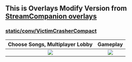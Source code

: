 ## This is Overlays Modify Version from [StreamCompanion overlays](https://github.com/Piotrekol/StreamCompanion-overlays)


### [static/conv/VictimCrasherCompact](./static/conv/VictimCrasherCompact/)

| Choose Songs, Multiplayer Lobby | Gameplay |
| :---: | :---: |
| ![](https://github.com/Faelayis/StreamCompanion-Overlays/assets/48393914/e47a5e8c-7ac9-4d28-89eb-249cdd24230f) | ![](https://github.com/Faelayis/StreamCompanion-Overlays/assets/48393914/48b5d02f-25f6-4efb-8fec-6c4dd7a6ddd9) |
